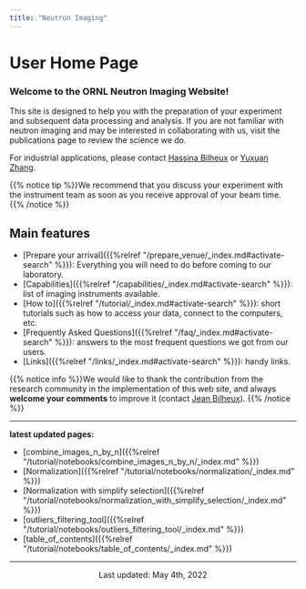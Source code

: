 ```yaml
---
title: "Neutron Imaging"
---
```


# User Home Page

### Welcome to the ORNL Neutron Imaging Website!

This site is designed to help you with the preparation of your
experiment and subsequent data processing and analysis. If you are not familiar with neutron imaging and may be
interested in collaborating with us, visit the publications page to review the science we do.

For industrial applications, please contact <a href="/credits#hassina_bilheux">Hassina Bilheux</a> or 
<a href="/credits#yuxuan_zhang">Yuxuan Zhang</a>.

{{% notice tip %}}We recommend that you discuss your experiment with the instrument team as soon as you receive
approval of your beam time. {{% /notice %}}

## Main features

* [Prepare your arrival]({{%relref "/prepare_venue/_index.md#activate-search" %}}):
Everything you will need to do before coming to our laboratory.
* [Capabilities]({{%relref "/capabilities/_index.md#activate-search" %}}): list of imaging instruments available.
* [How to]({{%relref "/tutorial/_index.md#activate-search" %}}): short tutorials such as how to
access your data, connect to the computers, etc.
* [Frequently Asked Questions]({{%relref "/faq/_index.md#activate-search" %}}): answers to the most frequent questions 
we got from our users.
* [Links]({{%relref "/links/_index.md#activate-search" %}}): handy links.

{{% notice info %}}We would like to thank the contribution from the research community in the implementation of this
web site, and always **welcome your comments** to improve it (contact
<a href="/credits#jean_bilheux">Jean Bilheux</a>).
{{% /notice %}}

<hr>
<b>latest updated pages:</b> 

* [combine_images_n_by_n]({{%relref "/tutorial/notebooks/combine_images_n_by_n/_index.md" %}})
* [Normalization]({{%relref "/tutorial/notebooks/normalization/_index.md" %}})
* [Normalization with simplify selection]({{%relref "/tutorial/notebooks/normalization_with_simplify_selection/_index.md" %}})
* [outliers_filtering_tool]({{%relref "/tutorial/notebooks/outliers_filtering_tool/_index.md" %}})
* [table_of_contents]({{%relref "/tutorial/notebooks/table_of_contents/_index.md" %}})

<hr>
<p align="center">Last updated: May 4th, 2022</p>
